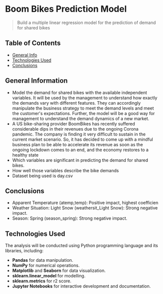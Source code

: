 # Boom Bikes Prediction Model
> Build a multiple linear regression model for the prediction of demand for shared bikes


## Table of Contents
* [General Info](#general-information)
* [Technologies Used](#technologies-used)
* [Conclusions](#conclusions)


<!-- You can include any other section that is pertinent to your problem -->

## General Information
- Model the demand for shared bikes with the available independent variables. It will be used by the management to understand how exactly the demands vary with different features. They can accordingly manipulate the business strategy to meet the demand levels and meet the customer's expectations. Further, the model will be a good way for management to understand the demand dynamics of a new market.
- A US bike-sharing provider BoomBikes has recently suffered considerable dips in their revenues due to the ongoing Corona pandemic. The company is finding it very difficult to sustain in the current market scenario. So, it has decided to come up with a mindful business plan to be able to accelerate its revenue as soon as the ongoing lockdown comes to an end, and the economy restores to a healthy state
- Which variables are significant in predicting the demand for shared bikes.
- How well those variables describe the bike demands
- Dataset being used is day.csv

<!-- You don't have to answer all the questions - just the ones relevant to your project. -->

## Conclusions
- Apparent Temperature (atemp,temp): Positive impact, highest coefficien
- Weather Situation: Light Snow (weathersit_Light Snow): Strong negative impact.
- Season: Spring (season_spring): Strong negative impact.


<!-- You don't have to answer all the questions - just the ones relevant to your project. -->


## Technologies Used
The analysis will be conducted using Python programming language and its libraries, including:
- **Pandas** for data manipulation.
- **NumPy** for numerical operations.
- **Matplotlib** and **Seaborn** for data visualization.
- **sklearn.linear_model** for modelling.
- **sklearn.metrics** for r2 score.
- **Jupyter Notebooks** for interactive development and documentation.

<!-- As the libraries versions keep on changing, it is recommended to mention the version of library used in this project -->


